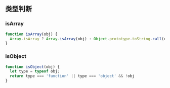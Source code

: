 ## 类型判断

### isArray

```js
function isArray(obj) {
  Array.isArray ? Array.isArray(obj) : Object.prototype.toString.call(obj) === '[object Array]'
}
```

### isObject

```js
function isObject(obj) {
  let type = typeof obj;
  return type === 'function' || type === 'object' && !obj
}
```

